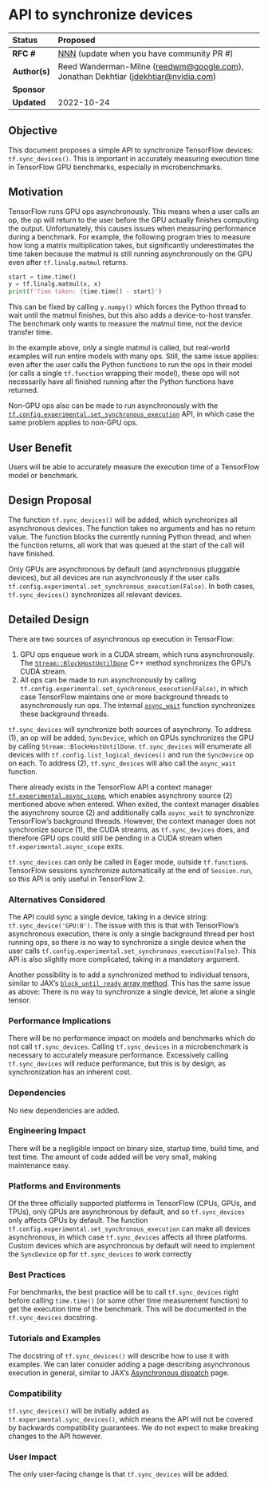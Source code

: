 # API to synchronize devices

| Status        | Proposed                                             |
:-------------- |:---------------------------------------------------- |
| **RFC #**     | [NNN](https://github.com/tensorflow/community/pull/NNN) (update when you have community PR #)|
| **Author(s)** | Reed Wanderman-Milne (reedwm@google.com), Jonathan Dekhtiar (jdekhtiar@nvidia.com) |
| **Sponsor**   |                                                      |
| **Updated**   | 2022-10-24                                           |

## Objective

This document proposes a simple API to synchronize TensorFlow devices: `tf.sync_devices()`. This is important in accurately measuring execution time in TensorFlow GPU benchmarks, especially in microbenchmarks.

## Motivation

TensorFlow runs GPU ops asynchronously. This means when a user calls an op, the op will return to the user before the GPU actually finishes computing the output. Unfortunately, this causes issues when measuring performance during a benchmark. For example, the following program tries to measure how long a matrix multiplication takes, but significantly underestimates the time taken because the matmul is still running asynchronously on the GPU even after `tf.linalg.matmul` returns.

```python
start = time.time()
y = tf.linalg.matmul(x, x)
print(f'Time taken: {time.time() - start}')
```

This can be fixed by calling `y.numpy()` which forces the Python thread to wait until the matmul finishes, but this also adds a device-to-host transfer. The benchmark only wants to measure the matmul time, not the device transfer time. 

In the example above, only a single matmul is called, but real-world examples will run entire models with many ops. Still, the same issue applies: even after the user calls the Python functions to run the ops in their model (or calls a single `tf.function` wrapping their model), these ops will not necessarily have all finished running after the Python functions have returned.

Non-GPU ops also can be made to run asynchronously with the [`tf.config.experimental.set_synchronous_execution`](https://www.tensorflow.org/api_docs/python/tf/config/experimental/set_synchronous_execution) API, in which case the same problem applies to non-GPU ops.

## User Benefit

Users will be able to accurately measure the execution time of a TensorFlow model or benchmark.

## Design Proposal

The function `tf.sync_devices()` will be added, which synchronizes all asynchronous devices. The function takes no arguments and has no return value. The function blocks the currently running Python thread, and when the function returns, all work that was queued at the start of the call will have finished.

Only GPUs are asynchronous by default (and asynchronous pluggable devices), but all devices are run asynchronously if the user calls `tf.config.experimental.set_synchronous_execution(False)`. In both cases, `tf.sync_devices()` synchronizes all relevant devices.

## Detailed Design

There are two sources of asynchronous op execution in TensorFlow:

1. GPU ops enqueue work in a CUDA stream, which runs asynchronously. The [`Stream::BlockHostUntilDone`](https://github.com/tensorflow/tensorflow/blob/3e25aa44bcc6bddf8c0a908934eb1c3823299ccb/tensorflow/compiler/xla/stream_executor/stream.h#L1407) C++ method synchronizes the GPU’s CUDA stream.
2. All ops can be made to run asynchronously by calling `tf.config.experimental.set_synchronous_execution(False)`, in which case TensorFlow maintains one or more background threads to asynchronously run ops. The internal [`async_wait`](https://github.com/tensorflow/tensorflow/blob/3e25aa44bcc6bddf8c0a908934eb1c3823299ccb/tensorflow/python/eager/context.py#L2660) function synchronizes these background threads.

`tf.sync_devices` will synchronize both sources of asynchrony. To address (1), an op will be added, `SyncDevice`, which on GPUs synchronizes the GPU by calling `Stream::BlockHostUntilDone`. `tf.sync_devices` will enumerate all devices with `tf.config.list_logical_devices()` and run the `SyncDevice` op on each. To address (2), `tf.sync_devices` will also call the `async_wait` function.

There already exists in the TensorFlow API a context manager [`tf.experimental.async_scope`](https://www.tensorflow.org/api_docs/python/tf/experimental/async_scope), which enables asynchrony source (2) mentioned above when entered. When exited, the context manager disables the asynchrony source (2) and additionally calls `async_wait` to synchronize TensorFlow’s background threads. However, the context manager does not synchronize source (1), the CUDA streams, as `tf.sync_devices` does, and therefore GPU ops could still be pending in a CUDA stream when `tf.experimental.async_scope` exits.

`tf.sync_devices` can only be called in Eager mode, outside `tf.function`s. TensorFlow sessions synchronize automatically at the end of `Session.run`, so this API is only useful in TensorFlow 2.


### Alternatives Considered

The API could sync a single device, taking in a device string: `tf.sync_device('GPU:0')`. The issue with this is that with TensorFlow’s asynchronous execution, there is only a single background thread per host running ops, so there is no way to synchronize a single device when the user calls `tf.config.experimental.set_synchronous_execution(False)`. This API is also slightly more complicated, taking in a mandatory argument.

Another possibility is to add a synchronized method to individual tensors, similar to JAX’s [`block_until_ready` array method](https://jax.readthedocs.io/en/latest/notebooks/quickstart.html). This has the same issue as above: There is no way to synchronize a single device, let alone a single tensor.

### Performance Implications

There will be no performance impact on models and benchmarks which do not call `tf.sync_devices`. Calling `tf.sync_devices` in a microbenchmark is necessary to accurately measure performance. Excessively calling `tf.sync_devices` will reduce performance, but this is by design, as synchronization has an inherent cost.

### Dependencies

No new dependencies are added.

### Engineering Impact

There will be a negligible impact on binary size, startup time, build time, and test time. The amount of code added will be very small, making maintenance easy.

### Platforms and Environments

Of the three officially supported platforms in TensorFlow (CPUs, GPUs, and TPUs), only GPUs are asynchronous by default, and so `tf.sync_devices` only affects GPUs by default. The function `tf.config.experimental.set_synchronous_execution` can make all devices asynchronous, in which case `tf.sync_devices` affects all three platforms. Custom devices which are asynchronous by default will need to implement the `SyncDevice` op for `tf.sync_devices` to work correctly

### Best Practices

For benchmarks, the best practice will be to call `tf.sync_devices` right before calling `time.time()` (or some other time measurement function) to get the execution time of the benchmark. This will be documented in the `tf.sync_devices` docstring.

### Tutorials and Examples

The docstring of `tf.sync_devices()` will describe how to use it with examples. We can later consider adding a page describing asynchronous execution in general, similar to JAX’s [Asynchronous dispatch](https://jax.readthedocs.io/en/latest/async_dispatch.html) page.


### Compatibility

`tf.sync_devices()` will be initially added as `tf.experimental.sync_devices()`, which means the API will not be covered by backwards compatibility guarantees. We do not expect to make breaking changes to the API however.

### User Impact

The only user-facing change is that `tf.sync_devices` will be added.
